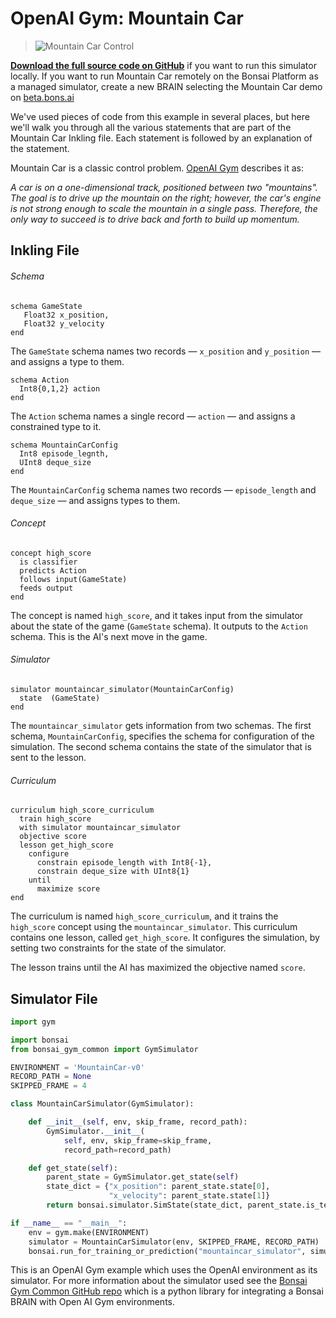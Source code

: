 # OpenAI Gym: Mountain Car

> ![Mountain Car Control](../images/mountain-car-control.gif)

[**Download the full source code on GitHub**][1] if you want to run this simulator locally. If you want to run Mountain Car remotely on the Bonsai Platform as a managed simulator, create a new BRAIN selecting the Mountain Car demo on [beta.bons.ai][4]

We've used pieces of code from this example in several places, but here we'll walk you through all the various statements that are part of the Mountain Car Inkling file. Each statement is followed by an explanation of the statement.

Mountain Car is a classic control problem. [OpenAI Gym][2] describes it as:

_A car is on a one-dimensional track, positioned between two "mountains". The goal is to drive up the mountain on the right; however, the car's engine is not strong enough to scale the mountain in a single pass. Therefore, the only way to succeed is to drive back and forth to build up momentum._

## Inkling File

###### Schema

```inkling
schema GameState
   Float32 x_position,
   Float32 y_velocity
end
```

The `GameState` schema names two records — `x_position` and `y_position` — and assigns a type to them.

```inkling
schema Action
  Int8{0,1,2} action
end
```

The `Action` schema names a single record — `action` — and assigns a constrained type to it.

```inkling
schema MountainCarConfig
  Int8 episode_legnth,
  UInt8 deque_size
end
```

The `MountainCarConfig` schema names two records — `episode_length` and `deque_size` — and assigns types to them.

###### Concept

```inkling
concept high_score
  is classifier
  predicts Action
  follows input(GameState)
  feeds output
end
```

The concept is named `high_score`, and it takes input from the simulator about the state of the game (`GameState` schema). It outputs to the `Action` schema. This is the AI's next move in the game.

###### Simulator

```inkling
simulator mountaincar_simulator(MountainCarConfig)
  state  (GameState)
end
```

The `mountaincar_simulator` gets information from two schemas. The first schema, `MountainCarConfig`, specifies the schema for configuration of the simulation. The second schema contains the state of the simulator that is sent to the lesson.

###### Curriculum

```inkling
curriculum high_score_curriculum
  train high_score
  with simulator mountaincar_simulator
  objective score
  lesson get_high_score
    configure
      constrain episode_length with Int8{-1},
      constrain deque_size with UInt8{1}
    until
      maximize score
end
```

The curriculum is named `high_score_curriculum`, and it trains the `high_score` concept using the `mountaincar_simulator`. This curriculum contains one lesson, called `get_high_score`. It configures the simulation, by setting two constraints for the state of the simulator.

The lesson trains until the AI has maximized the objective named `score`.

## Simulator File

```python
import gym

import bonsai
from bonsai_gym_common import GymSimulator

ENVIRONMENT = 'MountainCar-v0'
RECORD_PATH = None
SKIPPED_FRAME = 4

class MountainCarSimulator(GymSimulator):

    def __init__(self, env, skip_frame, record_path):
        GymSimulator.__init__(
            self, env, skip_frame=skip_frame,
            record_path=record_path)

    def get_state(self):
        parent_state = GymSimulator.get_state(self)
        state_dict = {"x_position": parent_state.state[0],
                      "x_velocity": parent_state.state[1]}
        return bonsai.simulator.SimState(state_dict, parent_state.is_terminal)

if __name__ == "__main__":
    env = gym.make(ENVIRONMENT)
    simulator = MountainCarSimulator(env, SKIPPED_FRAME, RECORD_PATH)
    bonsai.run_for_training_or_prediction("mountaincar_simulator", simulator)
```

This is an OpenAI Gym example which uses the OpenAI environment as its simulator. For more information about the simulator used see the [Bonsai Gym Common GitHub repo][3] which is a python library for integrating a Bonsai BRAIN with Open AI Gym environments.

[1]: https://github.com/BonsaiAI/gym-mountaincar-sample
[2]: https://gym.openai.com/envs/MountainCar-v0
[3]: https://github.com/BonsaiAI/bonsai-gym-common
[4]: https://beta.bons.ai/new


